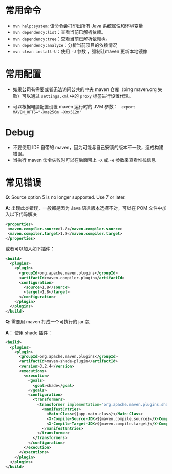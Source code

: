 # 常用命令

- `mvn help:system`: 该命令会打印出所有 Java 系统属性和环境变量
- `mvn dependency:list`：查看当前已解析依赖。
- `mvn dependency:tree`：查看当前已解析依赖树。
- `mvn dependency:analyze`：分析当前项目的依赖情况
- `mvn clean install-U`：使用 `-U` 参数 ，强制让maven 更新本地镜像

# 常用配置

- 如果公司有需要或者无法访问公共的中央 maven 仓库（ping maven.org 失败）可以通过 `settings.xml` 中的 `proxy` 标签进行设置代理。

- 可以根据电脑配置设置 maven 运行时的 JVM 参数： ` export MAVEN_OPTS="-Xms256m -Xmx512m"`


# Debug

- 不要使用 IDE 自带的 maven，因为可能与自己安装的版本不一致，造成构建错误。
- 当执行 maven 命令失败时可以在后面带上 `-X` 或 `-e` 参数来查看堆栈信息



# 常见错误

**Q**: Source option 5 is no longer supported. Use 7 or later.

**A**: 出现此类错误，一般都是因为 Java 语言版本选择不对，可以在 POM 文件中加入以下代码解决

 ```xml
<properties>
  <maven.compiler.source>1.8</maven.compiler.source>
  <maven.compiler.target>1.8</maven.compiler.target>
</properties>
 ```

或者可以加入如下插件：

```xml
<build>
  <plugins>
    <plugin>
      <groupId>org.apache.maven.plugins</groupId>
      <artifactId>maven-compiler-plugin</artifactId>
      <configuration>
        <source>1.8</source>
        <target>1.8</target>
      </configuration>
    </plugin>
  </plugins>
</build>
```



**Q**: 需要用 maven 打成一个可执行的 jar 包

**A**： 使用 shade 插件：

```xml
<build>
  <plugins>
    <plugin>
      <groupId>org.apache.maven.plugins</groupId>
      <artifactId>maven-shade-plugin</artifactId>
      <version>3.2.4</version>
      <executions>
        <execution>
          <goals>
            <goal>shade</goal>
          </goals>
          <configuration>
            <transformers>
              <transformer implementation="org.apache.maven.plugins.shade.resource.ManifestResourceTransformer">
                <manifestEntries>
                  <Main-Class>${app.main.class}</Main-Class>
                  <X-Compile-Source-JDK>${maven.compile.source}</X-Compile-Source-JDK>
                  <X-Compile-Target-JDK>${maven.compile.target}</X-Compile-Target-JDK>
                </manifestEntries>
              </transformer>
            </transformers>
          </configuration>
        </execution>
      </executions>
    </plugin>
  </plugins>
</build>
```

